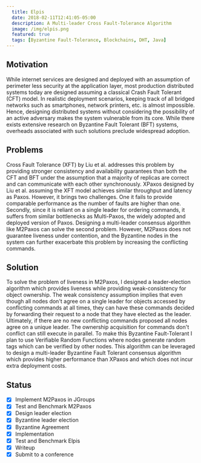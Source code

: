 ```yaml
---
  title: Elpis 
  date: 2018-02-11T12:41:05-05:00
  description: A Multi-leader Cross Fault-Tolerance Algorithm 
  image: /img/elpis.png
  featured: true
  tags: [Byzantine Fault-Tolerance, Blockchains, DHT, Java]
---
```


## Motivation

While internet services are designed and deployed with an assumption of perimeter less security at the application layer, most production distributed systems today are designed assuming a classical Crash Fault Tolerant (CFT) model. In realistic deployment scenarios, keeping track of all bridged networks such as smartphones, network printers, etc. is almost impossible. Hence, designing distributed systems without considering the possibility of an active adversary makes the system vulnerable from its core. While there exists extensive research on Byzantine Fault Tolerant (BFT) systems, overheads associated with such solutions preclude widespread adoption.

## Problems

Cross Fault Tolerance (XFT) by Liu et al. addresses this problem by providing stronger consistency and availability guarantees than both the CFT and BFT under the assumption that a majority of replicas are correct and can communicate with each other synchronously. XPaxos designed by Liu et al. assuming the XFT model achieves similar throughput and latency as Paxos. However, it brings two challenges. One it fails to provide comparable performance as the number of faults are higher than one. Secondly, since it is reliant on a single leader for ordering commands, it suffers from similar bottlenecks as Multi-Paxos, the widely adopted and deployed version of Paxos. Designing a multi-leader consensus algorithm like M2Paxos can solve the second problem. However, M2Paxos does not guarantee liveness under contention, and the Byzantine nodes in the system can further exacerbate this problem by increasing the conflicting commands.

## Solution

To solve the problem of liveness in M2Paxos, I designed a leader-election algorithm which provides liveness while providing weak-consistency for object ownership. The weak consistency assumption implies that even though all nodes don't agree on a single leader for objects accessed by conflicting commands at all times, they can have these commands decided by forwarding their request to a node that they have elected as the leader. Ultimately, if there are no new conflicting commands proposed all nodes agree on a unique leader. The ownership acquisition for commands don't conflict can still execute in parallel. To make this Byzantine Fault-Tolerant I plan to use Verifiable Random Functions where nodes generate random tags which can be verified by other nodes. This algorithm can be leveraged to design a multi-leader Byzantine Fault Tolerant consensus algorithm which provides higher performance than XPaxos and which does not incur extra deployment costs.

## Status

- [x] Implement M2Paxos in JGroups
- [x] Test and Benchmark M2Paxos
- [x] Design leader election
- [x] Byzantine leader election
- [x] Byzantine Agreement
- [x] Implementation
- [x] Test and Benchmark Elpis
- [x] Writeup
- [x] Submit to a conference